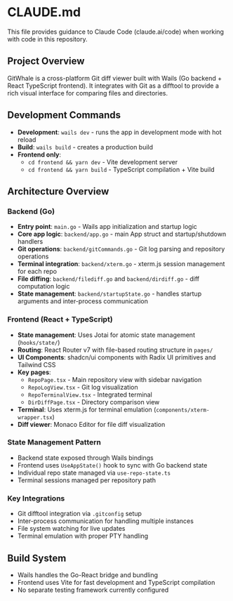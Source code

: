 # CLAUDE.md

This file provides guidance to Claude Code (claude.ai/code) when working with code in this repository.

## Project Overview
GitWhale is a cross-platform Git diff viewer built with Wails (Go backend + React TypeScript frontend). It integrates with Git as a difftool to provide a rich visual interface for comparing files and directories.

## Development Commands
- **Development**: `wails dev` - runs the app in development mode with hot reload
- **Build**: `wails build` - creates a production build
- **Frontend only**: 
  - `cd frontend && yarn dev` - Vite development server
  - `cd frontend && yarn build` - TypeScript compilation + Vite build

## Architecture Overview

### Backend (Go)
- **Entry point**: `main.go` - Wails app initialization and startup logic
- **Core app logic**: `backend/app.go` - main App struct and startup/shutdown handlers
- **Git operations**: `backend/gitCommands.go` - Git log parsing and repository operations
- **Terminal integration**: `backend/xterm.go` - xterm.js session management for each repo
- **File diffing**: `backend/filediff.go` and `backend/dirdiff.go` - diff computation logic
- **State management**: `backend/startupState.go` - handles startup arguments and inter-process communication

### Frontend (React + TypeScript)
- **State management**: Uses Jotai for atomic state management (`hooks/state/`)
- **Routing**: React Router v7 with file-based routing structure in `pages/`
- **UI Components**: shadcn/ui components with Radix UI primitives and Tailwind CSS
- **Key pages**:
  - `RepoPage.tsx` - Main repository view with sidebar navigation
  - `RepoLogView.tsx` - Git log visualization
  - `RepoTerminalView.tsx` - Integrated terminal
  - `DirDiffPage.tsx` - Directory comparison view
- **Terminal**: Uses xterm.js for terminal emulation (`components/xterm-wrapper.tsx`)
- **Diff viewer**: Monaco Editor for file diff visualization

### State Management Pattern
- Backend state exposed through Wails bindings
- Frontend uses `UseAppState()` hook to sync with Go backend state
- Individual repo state managed via `use-repo-state.ts`
- Terminal sessions managed per repository path

### Key Integrations
- Git difftool integration via `.gitconfig` setup
- Inter-process communication for handling multiple instances
- File system watching for live updates
- Terminal emulation with proper PTY handling

## Build System
- Wails handles the Go-React bridge and bundling
- Frontend uses Vite for fast development and TypeScript compilation
- No separate testing framework currently configured